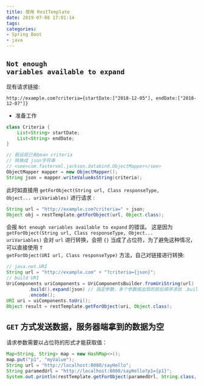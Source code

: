 ```yaml
---
title: 使用 RestTemplate
date: 2019-07-08 17:01:14
tags:
categories:
- Spring Boot
- java
---
```


## <code>Not enough variables available to expand</code>

现有请求链接:
```
http://example.com?criteria={startDate:["2018-12-05"], endDate:["2018-12-07"]}
```

- 准备工作

```java
class Criteria {
    List<String> startDate;
    List<String> endDate;
}
```

```java
// 假设现已有bean criteria
// 转换成 json字符串
// <see>com.fasterxml.jackson.databind.ObjectMapper</see>
ObjectMapper mapper = new ObjectMapper();
String json = mapper.writeValueAsString(criteria);
```
此时如直接用 <code>getForObject(String url, Class<T> responseType, Object... uriVariables)</code> 进行请求 :

```java
String url = "http://example.com?criteria=" + json;
Object obj = restTemplate.getForObject(url, Object.class);
```

会报 <code>Not enough variables available to expand</code> 的错误。
这是因为 <code>getForObject(String url, Class<T> responseType, Object... uriVariables)</code> 会对 <code>url</code> 进行转换，会把 <code>{}</code> 当成了占位符，为了避免这种情况，可以直接使用 <code>T getForObject(URI url, Class<T> responseType)</code> 方法，自己对链接进行转换:

```java
// java.net.URI
String url = "http://example.com" + "?criteria={json}";
// build URI
UriComponents uriComponents = UriComponentsBuilder.fromUriString(url)
        .build().expand(json) // 指定参数，多个参数按出现的前后顺序添加 .build(json1, json2)
        .encode();
URI uri = uiComponents.toUri();
Object result = restTemplate.getForObject(uri, Object.class);
```

## <code>GET</code> 方式发送数据，服务器端拿到的数据为空

请求参数需要以占位符的形式才能获取值：
```java
Map<String, String> map = new HashMap<>();
map.put("p1", "myValue");
String url = "http://localhost:8080/sayHello";
String paramedUrl = "http://localhost:8080/sayHello?p1={p1}";
System.out.println(restTemplate.getForObject(paramedUrl, String.class, map));
```


